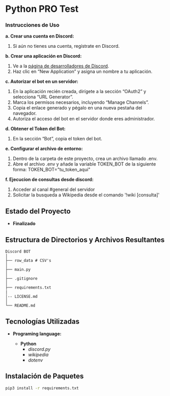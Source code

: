 # Python PRO Test

### Instrucciones de Uso

**a. Crear una cuenta en Discord:**

1. Si aún no tienes una cuenta, regístrate en Discord.

**b. Crear una aplicación en Discord:**

1. Ve a la [página de desarrolladores de Discord](https://discord.com/developers/).
2. Haz clic en “New Application” y asigna un nombre a tu aplicación.

**c. Autorizar el bot en un servidor:**
1. En la aplicación recién creada, dirígete a la sección “OAuth2” y selecciona “URL Generator”.
2. Marca los permisos necesarios, incluyendo “Manage Channels”.
3.	Copia el enlace generado y pégalo en una nueva pestaña del navegador.
4.	Autoriza el acceso del bot en el servidor donde eres administrador.

**d. Obtener el Token del Bot:**
1. En la sección “Bot”, copia el token del bot.

**e. Configurar el archivo de entorno:**
1. Dentro de la carpeta de este proyecto, crea un archivo llamado .env.
2. Abre el archivo .env y añade la variable TOKEN_BOT de la siguiente forma: TOKEN_BOT="tu_token_aqui"

**f. Ejecucion de consultas desde discord:**
1. Acceder al canal #general del servidor
2. Solicitar la busqueda a Wikipedia desde el comando '!wiki [consulta]'

## Estado del Proyecto
- **Finalizado**

## Estructura de Directorios y Archivos Resultantes

    Discord BOT
    │
    ├── row_data # CSV's
    │
    ├── main.py
    │
    ├── .gitignore
    │
    ├── requirements.txt
    |
    │-- LICENSE.md
    │
    └── README.md

## Tecnologías Utilizadas
- **Programing language:**

  - **Python**
    - *discord.py*
    - *wikipedia*
    - *dotenv*

## Instalación de Paquetes
```bash
pip3 install -r requirements.txt
```